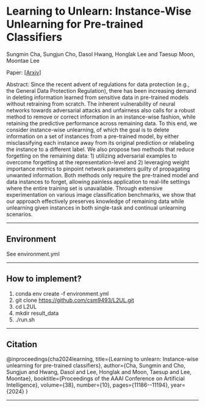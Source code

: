 # Learning to Unlearn: Instance-Wise Unlearning for Pre-trained Classifiers 

Sungmin Cha, Sungjun Cho, Dasol Hwang, Honglak Lee and Taesup Moon, Moontae Lee

Paper: [[Arxiv](https://arxiv.org/abs/2301.11578)]

Abstract: Since the recent advent of regulations for data protection (e.g., the General Data Protection Regulation), there has been increasing demand in deleting information learned from sensitive data in pre-trained models without retraining from scratch. The inherent vulnerability of neural networks towards adversarial attacks and unfairness also calls for a robust method to remove or correct information in an instance-wise fashion, while retaining the predictive performance across remaining data. To this end, we consider instance-wise unlearning, of which the goal is to delete information on a set of instances from a pre-trained model, by either misclassifying each instance away from its original prediction or relabeling the instance to a different label. We also propose two methods that reduce forgetting on the remaining data: 1) utilizing adversarial examples to overcome forgetting at the representation-level and 2) leveraging weight importance metrics to pinpoint network parameters guilty of propagating unwanted information. Both methods only require the pre-trained model and data instances to forget, allowing painless application to real-life settings where the entire training set is unavailable. Through extensive experimentation on various image classification benchmarks, we show that our approach effectively preserves knowledge of remaining data while unlearning given instances in both single-task and continual unlearning scenarios.

-------


## Environment

See environment.yml

-------

## How to implement?

1. conda env create -f environment.yml
2. git clone https://github.com/csm9493/L2UL.git
3. cd L2UL
4. mkdir result_data
5. ./run.sh

-------
## Citation
@inproceedings{cha2024learning,
  title={Learning to unlearn: Instance-wise unlearning for pre-trained classifiers},
  author={Cha, Sungmin and Cho, Sungjun and Hwang, Dasol and Lee, Honglak and Moon, Taesup and Lee, Moontae},
  booktitle={Proceedings of the AAAI Conference on Artificial Intelligence},
  volume={38},
  number={10},
  pages={11186--11194},
  year={2024}
}

-------